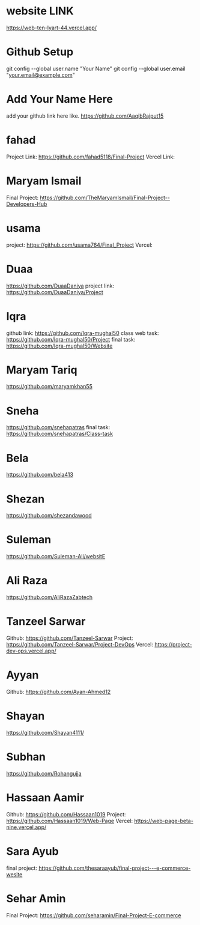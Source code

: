 # website LINK
https://web-ten-lyart-44.vercel.app/

# Github Setup
git config --global user.name "Your Name"
git config --global user.email "your.email@example.com"


# Add Your Name Here
add your github link here like. https://github.com/AaqibRajput15

# fahad
Project Link: https://github.com/fahad5118/Final-Project
Vercel Link: 

# Maryam Ismail
Final Project: https://github.com/TheMaryamIsmail/Final-Project--Developers-Hub

# usama
project: https://github.com/usama764/Final_Project
Vercel: 

# Duaa
https://github.com/DuaaDaniya
project link: https://github.com/DuaaDaniya/Project

# Iqra
github link: https://github.com/Iqra-mughal50
class web task: https://github.com/Iqra-mughal50/Project
final task: https://github.com/Iqra-mughal50/Website

# Maryam Tariq
https://github.com/maryamkhan55

# Sneha 
https://github.com/snehapatras
final task: https://github.com/snehapatras/Class-task

# Bela
https://github.com/bela413

# Shezan
https://github.com/shezandawood

# Suleman
https://github.com/Suleman-Ali/websitE

# Ali Raza
https://github.com/AliRazaZabtech


# Tanzeel Sarwar
Github:  https://github.com/Tanzeel-Sarwar
Project:  https://github.com/Tanzeel-Sarwar/Project-DevOps
Vercel:  https://project-dev-ops.vercel.app/

# Ayyan
Github:  https://github.com/Ayan-Ahmed12

# Shayan
https://github.com/Shayan4111/

# Subhan
https://github.com/Rohangujja

# Hassaan Aamir
Github: https://github.com/Hassaan1019
Project: https://github.com/Hassaan1019/Web-Page
Vercel: https://web-page-beta-nine.vercel.app/

# Sara Ayub
final project: https://github.com/thesaraayub/final-project---e-commerce-wesite

# Sehar Amin
Final Project: https://github.com/seharamin/Final-Project-E-commerce
